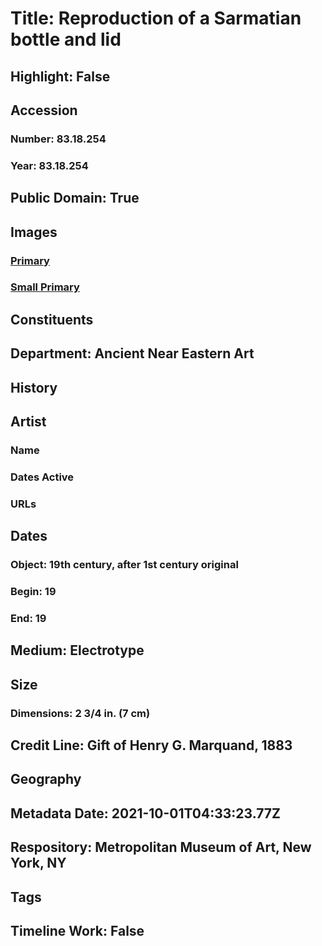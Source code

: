 # Title: Reproduction of a Sarmatian bottle and lid
## Highlight: False
## Accession
### Number: 83.18.254
### Year: 83.18.254
## Public Domain: True
## Images
### [Primary](https://images.metmuseum.org/CRDImages/an/original/DP-21972-001.jpg)
### [Small Primary](https://images.metmuseum.org/CRDImages/an/web-large/DP-21972-001.jpg)
## Constituents
## Department: Ancient Near Eastern Art
## History
## Artist
### Name
### Dates Active
### URLs
## Dates
### Object: 19th century, after 1st century original
### Begin: 19
### End: 19
## Medium: Electrotype
## Size
### Dimensions: 2 3/4 in. (7 cm)
## Credit Line: Gift of Henry G. Marquand, 1883
## Geography
## Metadata Date: 2021-10-01T04:33:23.77Z
## Respository: Metropolitan Museum of Art, New York, NY
## Tags
## Timeline Work: False